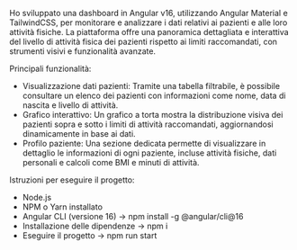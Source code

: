 Ho sviluppato una dashboard in Angular v16, utilizzando Angular Material e TailwindCSS, per monitorare e analizzare i dati relativi ai pazienti e alle loro attività fisiche. La piattaforma offre una panoramica dettagliata e interattiva del livello di attività fisica dei pazienti rispetto ai limiti raccomandati, con strumenti visivi e funzionalità avanzate.

Principali funzionalità:
  - Visualizzazione dati pazienti: Tramite una tabella filtrabile, è possibile consultare un elenco dei pazienti con  informazioni   come nome, data di nascita e livello di attività.
  - Grafico interattivo: Un grafico a torta mostra la distribuzione visiva dei pazienti sopra e sotto i limiti di attività raccomandati, aggiornandosi dinamicamente in base ai dati.
  - Profilo paziente: Una sezione dedicata permette di visualizzare in dettaglio le informazioni di ogni paziente, incluse attività fisiche, dati personali e calcoli come BMI e minuti di attività.

Istruzioni per eseguire il progetto:

  - Node.js
  - NPM o Yarn installato
  - Angular CLI (versione 16) -> npm install -g @angular/cli@16
  - Installazione delle dipendenze -> npm i
  - Eseguire il progetto -> npm run start





